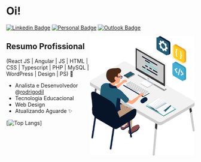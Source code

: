 <h1>Oi!</h1>

[![Linkedin Badge](https://img.shields.io/badge/-LinkedIn-6633cc?style=flat-square&logo=Linkedin&logoColor=white&link=https://www.linkedin.com/in/rodrigo-palombo-chist%C3%A9-926854169//)](https://www.linkedin.com/in/rodrigo-palombo-chist%C3%A9-926854169/)
[![Personal Badge](https://img.shields.io/badge/-Website-6633cc?style=flat-square&logo=Me&logoColor=white&link=https://rodrigodil.github.io/perfil//)](https://rodrigodil.github.io/perfil/)
[![Outlook Badge](https://img.shields.io/badge/-rodrigodil@live.com-6633cc?style=flat-square&logo=Outlook&logoColor=white&link=mailto:rodrigodil@live.com)](mailto:rodrigodil@live.com)

<img align="right" alt="Code Boy" src="codeboy.png"  width="280px"/>

## Resumo Profissional
(React JS | Angular | JS | HTML | CSS | Typescript | PHP | MySQL | WordPress | Design | PS) 🚀
- Analista e Desenvolvedor @[rodrigodil](https://rodrigodil.github.io/perfil/)
- Tecnologia Educacional
- Web Design
- Atualizando Aguarde ✨

[![Top Langs](https://github-readme-stats.vercel.app/api/top-langs/?Rodrigodil=anuraghazra&hide_progress=true)]